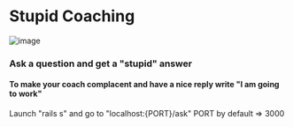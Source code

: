 # Stupid Coaching
![image](https://user-images.githubusercontent.com/60466088/132193146-e4fa4c3e-40e5-42bb-bd6a-696215d0d2dc.png)

### Ask a question and get a "stupid" answer
#### To make your coach complacent and have a nice reply write "I am going to work"

Launch "rails s" and go to "localhost:{PORT}/ask"
PORT by default => 3000
